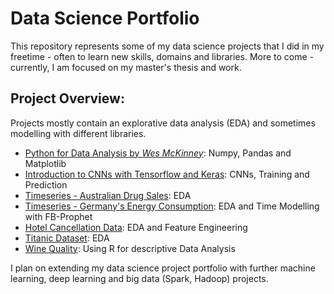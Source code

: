 # Data Science Portfolio

This repository represents some of my data science projects that I did in my freetime - often to learn new skills, domains and libraries.
More to come - currently, I am focused on my master's thesis and work.

## Project Overview:
Projects mostly contain an explorative data analysis (EDA) and sometimes modelling with different libraries.
* [Python for Data Analysis by *Wes McKinney*](https://www.oreilly.com/library/view/python-for-data/9781449323592/): Numpy, Pandas and Matplotlib
* [Introduction to CNNs with Tensorflow and Keras](/02_tensorflow_keras_intro): CNNs, Training and Prediction
* [Timeseries - Australian Drug Sales](/australian_drugsales_timeseries): EDA
* [Timeseries - Germany's Energy Consumption](/energy_consumption_timeseries): EDA and Time Modelling with FB-Prophet
* [Hotel Cancellation Data](/hotel_cancellations): EDA and Feature Engineering
* [Titanic Dataset](/titanic_dataset): EDA
* [Wine Quality](/wine_quality): Using R for descriptive Data Analysis

I plan on extending my data science project portfolio with further machine learning, deep learning and big data (Spark, Hadoop) projects.
